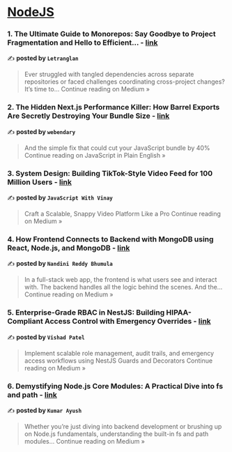 
<h1><a href=https://medium.com/tag/nodejs/recommended target="_blank" rel="noopener noreferrer">NodeJS</a></h1>
<h3>1. The Ultimate Guide to Monorepos: Say Goodbye to Project Fragmentation and Hello to Efficient… - <a href="https://medium.com/@letranglan129/the-ultimate-guide-to-monorepos-say-goodbye-to-project-fragmentation-and-hello-to-efficient-388d2e4542e0?source=rss------nodejs-5" target="_blank" rel="noopener noreferrer">link</a></h3>

✍️ **posted by `Letranglan`**

<blockquote>Ever struggled with tangled dependencies across separate repositories or faced challenges coordinating cross-project changes? It’s time to…
Continue reading on Medium »</blockquote>

<h3>2. The Hidden Next.js Performance Killer: How Barrel Exports Are Secretly Destroying Your Bundle Size - <a href="https://javascript.plainenglish.io/the-hidden-next-js-performance-killer-how-barrel-exports-are-secretly-destroying-your-bundle-size-c56ce1563cef?source=rss------nodejs-5" target="_blank" rel="noopener noreferrer">link</a></h3>

✍️ **posted by `webendary`**

<blockquote>And the simple fix that could cut your JavaScript bundle by 40%
Continue reading on JavaScript in Plain English »</blockquote>

<h3>3.  System Design: Building TikTok-Style Video Feed for 100 Million Users - <a href="https://medium.com/@javaScriptwithvinay/system-design-building-tiktok-style-video-feed-for-100-million-users-f32f75564d07?source=rss------nodejs-5" target="_blank" rel="noopener noreferrer">link</a></h3>

✍️ **posted by `JavaScript With Vinay`**

<blockquote>Craft a Scalable, Snappy Video Platform Like a Pro
Continue reading on Medium »</blockquote>

<h3>4. How Frontend Connects to Backend with MongoDB using React, Node.js, and MongoDB - <a href="https://medium.com/@bhumulanandinireddy55/how-frontend-connects-to-backend-with-mongodb-using-react-node-js-and-mongodb-22a8a447f70b?source=rss------nodejs-5" target="_blank" rel="noopener noreferrer">link</a></h3>

✍️ **posted by `Nandini Reddy Bhumula`**

<blockquote>In a full-stack web app, the frontend is what users see and interact with. The backend handles all the logic behind the scenes. And the…
Continue reading on Medium »</blockquote>

<h3>5. Enterprise-Grade RBAC in NestJS: Building HIPAA-Compliant Access Control with Emergency Overrides - <a href="https://medium.com/@pat.vishad/enterprise-grade-rbac-in-nestjs-building-hipaa-compliant-access-control-with-emergency-overrides-8c07205e08c9?source=rss------nodejs-5" target="_blank" rel="noopener noreferrer">link</a></h3>

✍️ **posted by `Vishad Patel`**

<blockquote>Implement scalable role management, audit trails, and emergency access workflows using NestJS Guards and Decorators
Continue reading on Medium »</blockquote>

<h3>6.  Demystifying Node.js Core Modules: A Practical Dive into fs and path - <a href="https://medium.com/@ayushssshhh/demystifying-node-js-core-modules-a-practical-dive-into-fs-and-path-d8251a14d5c2?source=rss------nodejs-5" target="_blank" rel="noopener noreferrer">link</a></h3>

✍️ **posted by `Kumar Ayush`**

<blockquote>Whether you’re just diving into backend development or brushing up on Node.js fundamentals, understanding the built-in fs and path modules…
Continue reading on Medium »</blockquote>

